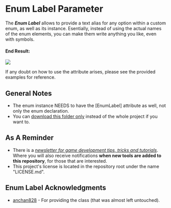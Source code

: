 # Enum Label Parameter
The ***Enum Label*** allows to provide a text alias for any option within a custom enum, as well as its instance. Esentially, instead of using the actual names of the enum elements, you can make them write anything you like, even with symbols.

#### End Result:

![](https://github.com/heisarzola/Unity-Development-Tools/blob/master/Attributes/Enum%20Label/Enum%20Label.gif)

If any doubt on how to use the attribute arises, please see the provided examples for reference.

## General Notes
* The enum instance NEEDS to have the [EnumLabel] attribute as well, not only the enum declaration.
* You can [download this folder only](https://minhaskamal.github.io/DownGit/#/home?url=https://github.com/heisarzola/Unity-Development-Tools/tree/master/Attributes/Enum%20Label) instead of the whole project if you want to.

## As A Reminder 
 * There is a [*newsletter for game development tips, tricks and tutorials*](https://heisarzola.us16.list-manage.com/subscribe?u=711c0d50be32d6a5eca3ccb18&id=43d6d70f28).
 Where you will also receive notifications **when new tools are added to this repository**, for those that are interested.
* This project's license is located in the repository root under the name "LICENSE.md".

## Enum Label Acknowledgments

* [anchan828](https://github.com/anchan828/property-drawer-collection/tree/master/EnumLabel) - For providing the class (that was almost left untouched).